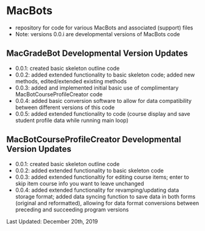 # MacBots
- repository for code for various MacBots and associated (support) files
- Note: versions 0.0.i are developmental versions of MacBots code

## MacGradeBot Developmental Version Updates
- 0.0.1: created basic skeleton outline code
- 0.0.2: added extended functionality to basic skeleton code; added new methods, edited/extended existing methods
- 0.0.3: added and implemented initial basic use of complimentary MacBotCourseProfileCreator code
- 0.0.4: added basic conversion software to allow for data compatibility between different versions of this code
- 0.0.5: added extended functionality to code (course display and save student profile data while running main loop)

## MacBotCourseProfileCreator Developmental Version Updates
- 0.0.1: created basic skeleton outline code
- 0.0.2: added extended functionality to basic skeleton code
- 0.0.3: added extended functionaltiy for editing course items; enter to skip item course info you want to leave unchanged
- 0.0.4: added extended functionality for revamping/updating data storage format; added data syncing function to save data in both forms (original and reformatted), allowing for data format conversions between preceding and succeeding program versions

Last Updated: December 20th, 2019

